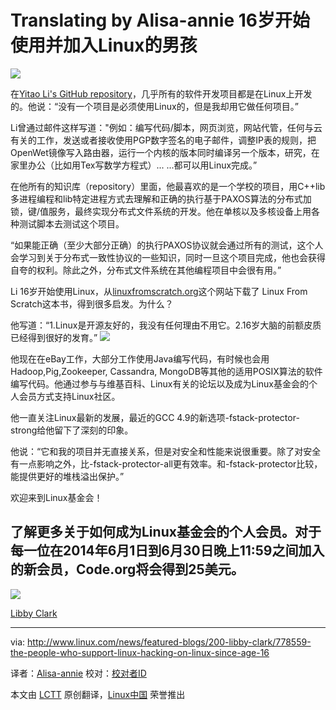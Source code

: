 Translating by Alisa-annie
16岁开始使用并加入Linux的男孩
================================================================================
![](http://www.linux.com/images/stories/41373/Yitao-Li.png)

  在[Yitao Li's GitHub repository][1]，几乎所有的软件开发项目都是在Linux上开发的。他说：“没有一个项目是必须使用Linux的，但是我却用它做任何项目。”

  Li曾通过邮件这样写道："例如：编写代码/脚本，网页浏览，网站代管，任何与云有关的工作，发送或者接收使用PGP数字签名的电子邮件，调整IP表的规则，把OpenWet镜像写入路由器，运行一个内核的版本同时编译另一个版本，研究，在家里办公（比如用Tex写数学方程式）... ...都可以用Linux完成。”

  在他所有的知识库（repository）里面，他最喜欢的是一个学校的项目，用C++lib多进程编程和lib特定进程方式去理解和正确的执行基于PAXOS算法的分布式加锁，键/值服务，最终实现分布式文件系统的开发。他在单核以及多核设备上用各种测试脚本去测试这个项目。

  “如果能正确（至少大部分正确）的执行PAXOS协议就会通过所有的测试，这个人会学习到关于分布式一致性协议的一些知识，同时一旦这个项目完成，他也会获得自夸的权利。除此之外，分布式文件系统在其他编程项目中会很有用。”

  Li 16岁开始使用Linux，从[linuxfromscratch.org][2]这个网站下载了 Linux From Scratch这本书，得到很多启发。为什么？

  他写道：“1.Linux是开源友好的，我没有任何理由不用它。2.16岁大脑的前额皮质已经得到很好的发育。”
[![](http://www.linux.com/images/stories/41373/ldc_peop_linux.png)][3]


  他现在在eBay工作，大部分工作使用Java编写代码，有时候也会用Hadoop,Pig,Zookeeper, Cassandra, MongoDB等其他的适用POSIX算法的软件编写代码。他通过参与与维基百科、Linux有关的论坛以及成为Linux基金会的个人会员方式支持Linux社区。

  他一直关注Linux最新的发展，最近的GCC 4.9的新选项-fstack-protector-strong给他留下了深刻的印象。

  他说：“它和我的项目并无直接关系，但是对安全和性能来说很重要。除了对安全有一点影响之外，比-fstack-protector-all更有效率。和-fstack-protector比较，能提供更好的堆栈溢出保护。”

  欢迎来到Linux基金会！

  了解更多关于如何成为Linux基金会的个人会员。对于每一位在2014年6月1日到6月30日晚上11:59之间加入的新会员，Code.org将会得到25美元。
----------

![](http://www.linux.com/community/forums/avatar/41373/catid/200-libby-clark/thumbnail/large/cache/1331753338)

[Libby Clark][4]

--------------------------------------------------------------------------------

via: http://www.linux.com/news/featured-blogs/200-libby-clark/778559-the-people-who-support-linux-hacking-on-linux-since-age-16

译者：[Alisa-annie](https://github.com/译者ID) 校对：[校对者ID](https://github.com/校对者ID)

本文由 [LCTT](https://github.com/LCTT/TranslateProject) 原创翻译，[Linux中国](http://linux.cn/) 荣誉推出

[1]:https://github.com/yl790
[2]:http://linuxfromscratch.org/
[3]:https://www.linuxfoundation.org/about/join/individual
[4]:http://www.linux.com/community/forums/person/41373/catid/200-libby-clark
